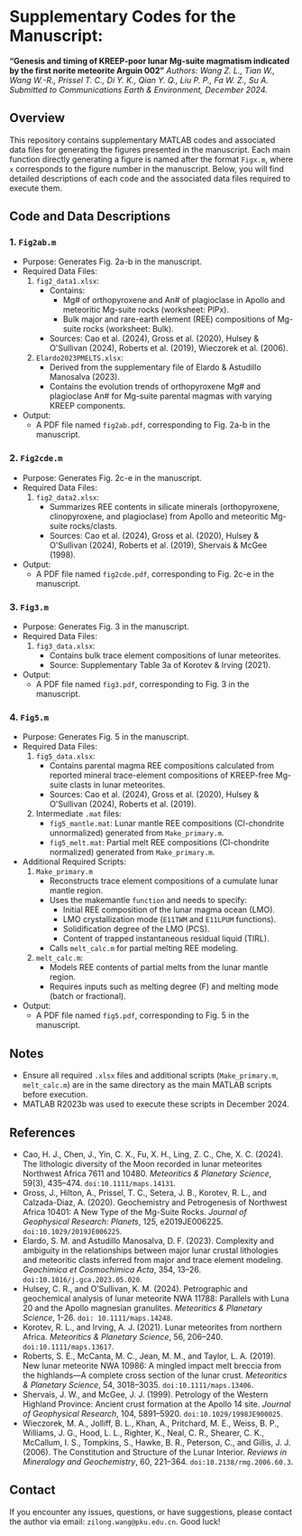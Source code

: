 # Supplementary Codes for the Manuscript:
**“Genesis and timing of KREEP-poor lunar Mg-suite magmatism indicated by the first norite meteorite Arguin 002”**
*Authors: Wang Z. L., Tian W., Wang W.-R., Prissel T. C., Di Y. K., Qian Y. Q., Liu P. P., Fa W. Z., Su A.*
*Submitted to Communications Earth & Environment, December 2024.*

## Overview
This repository contains supplementary MATLAB codes and associated data files for generating the figures presented in the manuscript. Each main function directly generating a figure is named after the format ```Figx.m```, where ```x``` corresponds to the figure number in the manuscript. Below, you will find detailed descriptions of each code and the associated data files required to execute them.

## Code and Data Descriptions
### 1. ```Fig2ab.m```
  * Purpose: Generates Fig. 2a-b in the manuscript.
  * Required Data Files:
    1. ```fig2_data1.xlsx```:
       * Contains:
         * Mg# of orthopyroxene and An# of plagioclase in Apollo and meteoritic Mg-suite rocks (worksheet: PlPx).
         * Bulk major and rare-earth element (REE) compositions of Mg-suite rocks (worksheet: Bulk).
       * Sources: Cao et al. (2024), Gross et al. (2020), Hulsey & O'Sullivan (2024), Roberts et al. (2019), Wieczorek et al. (2006).
    2. ```Elardo2023PMELTS.xlsx```:
       * Derived from the supplementary file of Elardo & Astudillo Manosalva (2023).
       * Contains the evolution trends of orthopyroxene Mg# and plagioclase An# for Mg-suite parental magmas with varying KREEP components.
  * Output:
    * A PDF file named ```fig2ab.pdf```, corresponding to Fig. 2a-b in the manuscript.
### 2. ```Fig2cde.m```
  * Purpose: Generates Fig. 2c-e in the manuscript.
  * Required Data Files:
    1. ```fig2_data2.xlsx```:
       * Summarizes REE contents in silicate minerals (orthopyroxene, clinopyroxene, and plagioclase) from Apollo and meteoritic Mg-suite rocks/clasts.
       * Sources: Cao et al. (2024), Gross et al. (2020), Hulsey & O'Sullivan (2024), Roberts et al. (2019), Shervais & McGee (1998).
  * Output:
    * A PDF file named ```fig2cde.pdf```, corresponding to Fig. 2c-e in the manuscript.
### 3. ```Fig3.m```
  * Purpose: Generates Fig. 3 in the manuscript.
  * Required Data Files:
    1. ```fig3_data.xlsx```:
       * Contains bulk trace element compositions of lunar meteorites.
       * Source: Supplementary Table 3a of Korotev & Irving (2021).
  * Output:
    * A PDF file named ```fig3.pdf```, corresponding to Fig. 3 in the manuscript.
### 4. ```Fig5.m```
  * Purpose: Generates Fig. 5 in the manuscript.
  * Required Data Files:
    1. ```fig5_data.xlsx```:
       * Contains parental magma REE compositions calculated from reported mineral trace-element compositions of KREEP-free Mg-suite clasts in lunar meteorites.
       * Sources: Cao et al. (2024), Gross et al. (2020), Hulsey & O'Sullivan (2024), Roberts et al. (2019).
    2. Intermediate ```.mat``` files:
       * ```fig5_mantle.mat```: Lunar mantle REE compositions (CI-chondrite unnormalized) generated from ```Make_primary.m```.
       * ```fig5_melt.mat```: Partial melt REE compositions (CI-chondrite normalized) generated from ```Make_primary.m```.
  * Additional Required Scripts:
    1. ```Make_primary.m```
       * Reconstructs trace element compositions of a cumulate lunar mantle region.
       * Uses the makemantle ```function``` and needs to specify:
          * Initial REE composition of the lunar magma ocean (LMO).
          * LMO crystallization mode (```E11TWM``` and ```E11LPUM``` functions).
          * Solidification degree of the LMO (PCS).
          * Content of trapped instantaneous residual liquid (TIRL).
       * Calls ```melt_calc.m``` for partial melting REE modeling.
    2. ```melt_calc.m```:
       * Models REE contents of partial melts from the lunar mantle region.
       * Requires inputs such as melting degree (F) and melting mode (batch or fractional).
  * Output:
    * A PDF file named ```fig5.pdf```, corresponding to Fig. 5 in the manuscript.

## Notes
  * Ensure all required ```.xlsx``` files and additional scripts (```Make_primary.m```, ```melt_calc.m```) are in the same directory as the main MATLAB scripts before execution.
  * MATLAB R2023b was used to execute these scripts in December 2024.

## References
* Cao, H. J., Chen, J., Yin, C. X., Fu, X. H., Ling, Z. C., Che, X. C. (2024). The lithologic diversity of the Moon recorded in lunar meteorites Northwest Africa 7611 and 10480. *Meteoritics & Planetary Science*, 59(3), 435–474. ```doi:10.1111/maps.14131```.
* Gross, J., Hilton, A., Prissel, T. C., Setera, J. B., Korotev, R. L., and Calzada-Diaz, A. (2020). Geochemistry and Petrogenesis of Northwest Africa 10401: A New Type of the Mg-Suite Rocks. *Journal of Geophysical Research: Planets*, 125, e2019JE006225. ```doi:10.1029/2019JE006225```.
* Elardo, S. M. and Astudillo Manosalva, D. F. (2023). Complexity and ambiguity in the relationships between major lunar crustal lithologies and meteoritic clasts inferred from major and trace element modeling. *Geochimica et Cosmochimica Acta*, 354, 13–26. ```doi:10.1016/j.gca.2023.05.020```.
* Hulsey, C. R., and O’Sullivan, K. M. (2024). Petrographic and geochemical analysis of lunar meteorite NWA 11788: Parallels with Luna 20 and the Apollo magnesian granulites. *Meteoritics & Planetary Science*, 1-26. ```doi: 10.1111/maps.14248```.
* Korotev, R. L., and Irving, A. J. (2021). Lunar meteorites from northern Africa. *Meteoritics & Planetary Science*, 56, 206–240. ```doi:10.1111/maps.13617```.
* Roberts, S. E., McCanta, M. C., Jean, M. M., and Taylor, L. A. (2019). New lunar meteorite NWA 10986: A mingled impact melt breccia from the highlands—A complete cross section of the lunar crust. *Meteoritics & Planetary Science*, 54, 3018–3035. ```doi:10.1111/maps.13406```.
* Shervais, J. W., and McGee, J. J. (1999). Petrology of the Western Highland Province: Ancient crust formation at the Apollo 14 site. *Journal of Geophysical Research*, 104, 5891–5920. ```doi:10.1029/1998JE900025```.
* Wieczorek, M. A., Jolliff, B. L., Khan, A., Pritchard, M. E., Weiss, B. P., Williams, J. G., Hood, L. L., Righter, K., Neal, C. R., Shearer, C. K., McCallum, I. S., Tompkins, S., Hawke, B. R., Peterson, C., and Gillis, J. J. (2006). The Constitution and Structure of the Lunar Interior. *Reviews in Mineralogy and Geochemistry*, 60, 221–364. ```doi:10.2138/rmg.2006.60.3```.

## Contact
If you encounter any issues, questions, or have suggestions, please contact the author via email: ```zilong.wang@pku.edu.cn```.
Good luck!
